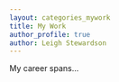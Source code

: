 ```yaml
---
layout: categories_mywork
title: My Work
author_profile: true
author: Leigh Stewardson
---
```

My career spans...